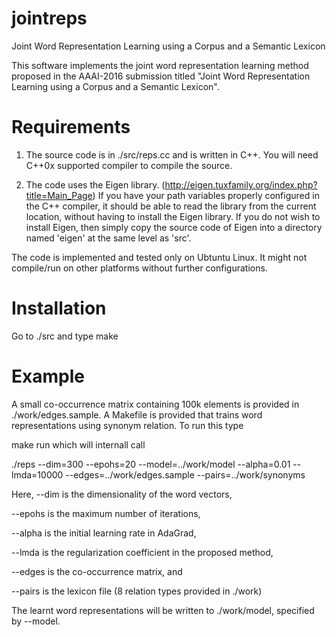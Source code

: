 # jointreps
Joint Word Representation Learning using a Corpus and a Semantic Lexicon

This software implements the joint word representation learning method proposed in the AAAI-2016
submission titled "Joint Word Representation Learning using a Corpus and a Semantic Lexicon".

Requirements
============

1. The source code is in ./src/reps.cc and is written in C++. You will need C++0x supported compiler 
    to compile the source.

2. The code uses the Eigen library. (http://eigen.tuxfamily.org/index.php?title=Main_Page)
    If you have your path variables properly configured in the C++
    compiler, it should be able to read the library from the current location, without having to
    install the Eigen library. If you do not wish to install Eigen, then simply copy the source code of
    Eigen into a directory named 'eigen' at the same level as 'src'.

The code is implemented and tested only on Ubtuntu Linux. It might not compile/run on other platforms
without further configurations.

Installation
============
Go to ./src and type 
make

Example
=======

A small co-occurrence matrix containing 100k elements is provided in ./work/edges.sample.
A Makefile is provided that trains word representations using synonym relation. To run this type

make run
which will internall call

./reps --dim=300 --epohs=20 --model=../work/model --alpha=0.01 --lmda=10000 --edges=../work/edges.sample  --pairs=../work/synonyms

Here, 
--dim 
    is the dimensionality of the word vectors,

--epohs
     is the maximum number of iterations,

--alpha 
    is the initial learning rate in AdaGrad,

--lmda 
    is the regularization coefficient in the proposed method,

--edges 
    is the co-occurrence matrix, and

--pairs 
    is the lexicon file (8 relation types provided in ./work)

The learnt word representations will be written to ./work/model, specified by --model.

